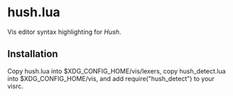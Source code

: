 # hush.lua

Vis editor syntax highlighting for _Hush_.

## Installation

Copy hush.lua into $XDG\_CONFIG\_HOME/vis/lexers, copy hush\_detect.lua into $XDG\_CONFIG\_HOME/vis, and add require("hush\_detect") to your visrc.
